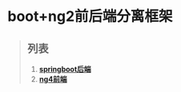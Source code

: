 # boot+ng2前后端分离框架
> ## 列表
> 1. **[springboot后端](https://github.com/licc168/web/blob/master/lccf/README.md)**
> 2. **[ng4前端](https://github.com/licc168/web/blob/master/ng2-admin/README.md 'ng2-admin开源基础上修改')**



